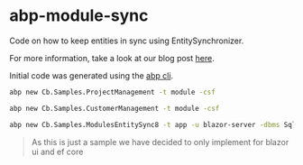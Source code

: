# abp-module-sync
Code on how to keep entities in sync using EntitySynchronizer.

For more information, take a look at our blog post [here](https://chrobyte.de/blogs/default/abp-module-development-and-cross-module-dependencies).

Initial code was generated using the [abp cli](https://docs.abp.io/en/abp/latest/CLI#options).

```sh
abp new Cb.Samples.ProjectManagement -t module -csf
```

```sh
abp new Cb.Samples.CustomerManagement -t module -csf
```

```sh
abp new Cb.Samples.ModulesEntitySync8 -t app -u blazor-server -dbms SqlServer
```
> As this is just a sample we have decided to only implement for blazor ui and ef core